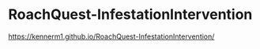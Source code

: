 # RoachQuest-InfestationIntervention
 
https://kennerm1.github.io/RoachQuest-InfestationIntervention/
